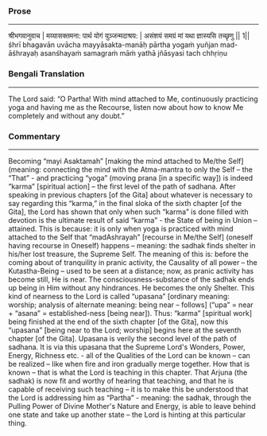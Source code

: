 ### Prose 
 --- 
श्रीभगवानुवाच |
मय्यासक्तमना: पार्थ योगं युञ्जन्मदाश्रय: |
असंशयं समग्रं मां यथा ज्ञास्यसि तच्छृणु || 1||
śhrī bhagavān uvācha
mayyāsakta-manāḥ pārtha yogaṁ yuñjan mad-āśhrayaḥ
asanśhayaṁ samagraṁ māṁ yathā jñāsyasi tach chhṛiṇu

### Bengali Translation 
 --- 
The Lord said: “O Partha! With mind attached to Me, continuously practicing yoga and having me as the Recourse, listen now about how to know Me completely and without any doubt.”

### Commentary 
 --- 
Becoming “mayi Asaktamah” [making the mind attached to Me/the Self] (meaning: connecting the mind with the Atma-mantra to only the Self – the “That” - and practicing “yoga” (moving prana [in a specific way]) is indeed “karma” [spiritual action] – the first level of the path of sadhana. After speaking in previous chapters [of the Gita] about whatever is necessary to say regarding this “karma,” in the final sloka of the sixth chapter [of the Gita], the Lord has shown that only when such “karma” is done filled with devotion is the ultimate result of said “karma” - the State of being in Union – attained. This is because: it is only when yoga is practiced with mind attached to the Self that “madAshrayah” [recourse in Me/the Self] (oneself having recourse in Oneself) happens – meaning: the sadhak finds shelter in his/her lost treasure, the Supreme Self. The meaning of this is: before the coming about of tranquility in pranic activity, the Causality of all power – the Kutastha-Being – used to be seen at a distance; now, as pranic activity has become still, He is near. The consciousness-substance of the sadhak ends up being in Him without any hindrances. He becomes the only Shelter. This kind of nearness to the Lord is called “upasana” [ordinary meaning: worship; analysis of alternate meaning: being near – follows] (“upa” = near + “asana” = established-ness [being near]). Thus: “karma” [spiritual work] being finished at the end of the sixth chapter [of the Gita], now this “upasana” [being near to the Lord; worship] begins here at the seventh chapter [of the Gita]. Upasana is verily the second level of the path of sadhana. It is via this upasana that the Supreme Lord's Wonders, Power, Energy, Richness etc. - all of the Qualities of the Lord can be known – can be realized – like when fire and iron gradually merge together. How that is known – that is what the Lord is teaching in this chapter. That Arjuna (the sadhak) is now fit and worthy of hearing that teaching, and that he is capable of receiving such teaching – it is to make this be understood that the Lord is addressing him as “Partha” - meaning: the sadhak, through the Pulling Power of Divine Mother's Nature and Energy, is able to leave behind one state and take up another state – the Lord is hinting at this particular thing.